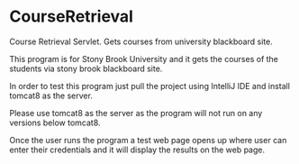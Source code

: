# CourseRetrieval
Course Retrieval Servlet. Gets courses from university blackboard site.

This program is for Stony Brook University and it gets the courses of the students via stony brook blackboard site.

In order to test this program just pull the project using IntelliJ IDE and install tomcat8 as the server.

Please use tomcat8 as the server as the program will not run on any versions below tomcat8.

Once the user runs the program a test web page opens up where user can enter their credentials and it will display the results on the web page.
